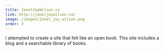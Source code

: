```yaml
---
title: JanetJoyWilson.ca
link: http://janetjoywilson.ca/
image: /images/janet_joy_wilson.png
order: 3
---
```


I attempted to create a site that felt like an open book. This site includes a blog and a searchable library of books.
